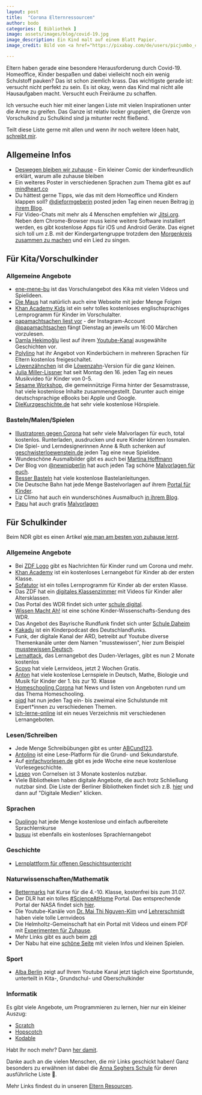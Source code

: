 ```yaml
---
layout: post
title:  "Corona Elternressourcen"
author: bodo
categories: [ Bibliothek ]
image: assets/images/blog/covid-19.jpg
image_description: Ein Kind malt auf einem Blatt Papier.
image_credit: Bild von <a href="https://pixabay.com/de/users/picjumbo_com-2130229/">Pixabay</a>

---
```

Eltern haben gerade eine besondere Herausforderung durch Covid-19. Homeoffice,
Kinder bespaßen und dabei vielleicht noch ein wenig Schulstoff pauken? Das ist
schon ziemlich krass. Das wichtigste gerade ist: versucht nicht perfekt zu
sein. Es ist okay, wenn das Kind mal nicht alle Hausaufgaben macht. Versucht
euch Freiräume zu schaffen.

Ich versuche euch hier mit einer langen Liste mit vielen
Inspirationen unter die Arme zu greifen. Das Ganze ist relativ locker gruppiert, die Grenze von
Vorschulkind zu Schulkind sind ja mitunter recht fließend.

Teilt diese Liste gerne mit allen und wenn ihr noch weitere Ideen habt, [schreibt mir](/contact).

## Allgemeine Infos

* [Deswegen bleiben wir zuhause](https://www.instagram.com/p/B9weIRAoRMI/?igshid=phs4d7szuaj9) - Ein kleiner Comic der kinderfreundlich erklärt, warum alle zuhause bleiben
* Ein weiteres Poster in verschiedenen Sprachen zum Thema gibt es auf [mindheart.co](https://www.mindheart.co/descargables)
* Du hättest gerne Tipps, wie das mit dem Homeoffice und Kindern klappen soll? [@dieformgeberin](https://www.instagram.com/dieformgeberin/) posted jeden Tag einen neuen Beitrag [in ihrem Blog](https://dieformgeber.com/homeoffice-guideline/).
* Für Video-Chats mit mehr als 4 Menschen empfehlen wir [Jitsi.org](https://meet.jit.si/). Neben dem Chrome-Browser muss keine weitere Software installiert werden, es gibt kostenlose Apps für iOS und Android Geräte. Das eignet sich toll um z.B. mit der Kindergartengruppe trotzdem den [Morgenkreis zusammen zu machen](https://www.instagram.com/p/B-HI8ITKF57/) und ein Lied zu singen.

## Für Kita/Vorschulkinder

### Allgemeine Angebote

* [ene-mene-bu](https://www.kika.de/ene-mene-bu/index.html) ist das Vorschulangebot des Kika mit vielen Videos und Spielideen.
* [Die Maus](https://www.wdrmaus.de/) hat natürlich auch eine Webseite mit jeder Menge Folgen
* [Khan Academy Kids](https://learn.khanacademy.org/khan-academy-kids/) ist ein sehr tolles kostenloses englischsprachiges Lernprogramm für Kinder im Vorschulalter.
* [papamachtsachen liest vor](https://www.instagram.com/p/B9yaXP6IoxB/?igshid=bb0eybdbmezo) - der Instagram-Account [@papamachtsachen](https://www.instagram.com/papamachtsachen/) fängt Dienstag an jeweils um 16:00 Märchen vorzulesen.
* [Damla Hekimoğlu](https://twitter.com/_DamlaHekimoglu) liest auf ihrem [Youtube-Kanal](https://www.youtube.com/damlahekimoglu) ausgewählte Geschichten vor.
* [Polylino](https://www.polylino.de/neuigkeiten/coronakrise-polylino-offen-fuer-alle-kinder/) hat ihr Angebot von Kinderbüchern in mehreren Sprachen für Eltern kostenlos freigeschaltet.
* [Löwenzähnchen](https://www.zdf.de/kinder/loewenzaehnchen) ist die [Löwenzahn](https://www.zdf.de/kinder/loewenzahn)-Version für die ganz kleinen.
* [Julia Miller-Lissner](https://www.youtube.com/channel/UCjZo5FZLamKq6fuwb1hHdwQ?reload=9) hat seit Montag den 16. jeden Tag ein neues Musikvideo für Kinder von 0-5.
* [Sesame Workshop](https://www.sesamestreet.org/caring), die gemeinnützige Firma hinter der Sesamstrasse, hat viele kostenlose Inhalte zusammengestellt. Darunter auch einige deutschsprachige eBooks bei Apple und Google.
* [DieKurzgeschichte.de](https://diekurzgeschichte.de/) hat sehr viele kostenlose Hörspiele.

### Basteln/Malen/Spielen

* [Illustratoren gegen Corona](http://www.illustratoren-gegen-corona.de/) hat sehr viele Malvorlagen für euch, total kostenlos. Runterladen, ausdrucken und eure Kinder können losmalen.
* Die Spiel- und Lerndesignerinnen Anne & Ruth schenken auf [geschwisterloewenstein.de](https://www.geschwisterloewenstein.de/) jeden Tag eine neue Spielidee.
* Wundeschöne Ausmalbilder gibt es auch bei [Martina Hoffmann](https://stiftundpapier.de/portfolio_page/coloringpictures/)
* Der Blog von [@newniqberlin](https://instagram.com/newniqberlin/) hat auch jeden Tag schöne [Malvorlagen für euch](https://www.newniq.com/allgemein/malvorlagen-fuer-kinder-gegen-den-corona-kollar/).
* [Besser Basteln](http://besserbasteln.de/) hat viele kostenlose Bastelanleitungen.
* Die Deutsche Bahn hat jede Menge Bastelvorlagen auf ihrem [Portal für Kinder](https://www.olis-bahnwelt.de/spiele-und-basteln).
* Liz Climo hat auch ein wunderschönes Ausmalbuch [in ihrem Blog](https://lizclimo.tumblr.com/post/613057271422910464/free-coloring-book-download-yours-here-if).
* [Papu](https://papustories.com/) hat auch gratis [Malvorlagen](https://papustories.com/pages/coloring-pages)

## Für Schulkinder

Beim NDR gibt es einen Artikel [wie man am besten von zuhause lernt](https://www.ndr.de/ratgeber/So-klappt-Lernen-von-zu-Hause-am-besten,faqlernenzuhause100.html). 

### Allgemeine Angebote

* Bei [ZDF Logo](https://www.zdf.de/kinder/logo) gibt es Nachrichten für Kinder rund um Corona und mehr.
* [Khan Academy](https://de.khanacademy.org/) ist ein kostenloses Lernangebot für Kinder ab der ersten Klasse.
* [Sofatutor](https://www.sofatutor.com/) ist ein tolles Lernprogramm für Kinder ab der ersten Klasse.
* Das ZDF hat ein [digitales Klassenzimmer](https://www.zdf.de/wissen/schulersatzprogramm-100.html) mit Videos für Kinder aller Altersklassen.
* Das Portal des WDR findet sich unter [schule digital](https://www1.wdr.de/schule/digital/unterrichtsmaterial/index.html).
* [Wissen Macht Ah!](https://kinder.wdr.de/tv/wissen-macht-ah/) ist eine schöne Kinder-Wissenschafts-Sendung des WDR.
* Das Angebot des Bayrische Rundfunk findet sich unter [Schule Daheim](https://www.br.de/mediathek/rubriken/themenseite-schule-daheim-100)
* [Kakadu](https://www.kakadu.de/) ist ein Kinderpodcast des Deutschlandfunks.
* Funk, der digitale Kanal der ARD, betreibt auf Youtube diverse Themenkanäle unter dem Namen "musstewissen", hier zum Beispiel [musstewissen Deutsch](https://www.youtube.com/channel/UCzOHLoNwbebvEkn7y6x-EWA?reload=9&sub_confirmation=1).
* [Lernattack](https://learnattack.de/corona), das Lernangebot des Duden-Verlages, gibt es nun 2 Monate kostenlos
* [Scoyo](https://www-de.scoyo.com/) hat viele Lernvideos, jetzt 2 Wochen Gratis.
* [Anton](https://anton.app/de/) hat viele kostenlose Lernspiele in Deutsch, Mathe, Biologie und Musik für Kinder der 1. bis zur 10. Klasse
* [Homeschooling Corona](https://homeschooling-corona.com/) hat News und listen von Angeboten rund um das Thema Homeschooling.
* [piqd](https://www.piqd.de/piqd/wir-starten-das-piqd-online-college-und-stellen-taglich-spannende-themen-vor) hat nun jeden Tag ein- bis zweimal eine Schulstunde mit Expert\*innen zu verschiedenen Themen.
* [Ich-lerne-online](https://ich-lerne-online.org/) ist ein neues Verzeichnis mit verschiedenen Lernangeboten.

### Lesen/Schreiben

* Jede Menge Schreibübungen gibt es unter [ABCund123](https://www.abcund123.de/mein-verruecktes-nachfahrheft/).
* [Antolino](https://antolin.westermann.de/) ist eine Lese-Platform für die Grund- und Sekundarstufe.
* Auf [einfachvorlesen.de](https://www.einfachvorlesen.de/) gibt es jede Woche eine neue kostenlose Vorlesegeschichte.
* [Leseo](https://www.cornelsen.de/empfehlungen/lesen) von Cornelsen ist 3 Monate kostenlos nutzbar.
* Viele Bibliotheken haben digitale Angebote, die auch trotz Schließung nutzbar sind. Die Liste der Berliner Bibliotheken findet sich z.B. [hier](https://voebb.de) und dann auf "Digitale Medien" klicken.

### Sprachen

* [Duolingo](https://www.duolingo.com/) hat jede Menge kostenlose und einfach aufbereitete Sprachlernkurse
* [busuu](https://www.busuu.com/de) ist ebenfalls ein kostenloses Sprachlernangebot

### Geschichte

* [Lernplattform für offenen Geschichtsunterricht](https://segu-geschichte.de/)

### Naturwissenschaften/Mathematik

* [Bettermarks](https://de.bettermarks.com/) hat Kurse für die 4.-10. Klasse, kostenfrei bis zum 31.07.
* Der DLR hat ein tolles [#ScienceAtHome](https://www.dlr.de/next/desktopdefault.aspx/tabid-15440/) Portal. Das entsprechende Portal der NASA findet sich [hier](https://www.nasa.gov/specials/nasaathome/).
* Die Youtube-Kanäle von [Dr. Mai Thi Nguyen-Kim](https://www.youtube.com/c/maiLab) und [Lehrerschmidt](https://www.youtube.com/channel/UCy0FxMgGUlRnkxCoNZUNRQQ) haben viele tolle Lernvideos
* Die Helmholtz-Gemeinschaft hat ein Portal mit Videos und einem PDF mit [Experimenten für Zuhause](https://www.helmholtz.de/index.php?id=5360).
* Mehr Links gibt es auch beim [zdi](https://www.zdi-portal.de/mint-trotz-corona-linkliste-fuer-zuhause/)
* Der Nabu hat eine [schöne Seite](https://www.nabu.de/natur-und-landschaft/natur-erleben/27778.html) mit vielen Infos und kleinen Spielen.

### Sport

* [Alba Berlin](https://www.albaberlin.de/news/details/reaktion-auf-coronavirus-alba-berlin-startet-taegliche-digitale-sportstunde-fuer-kinder-und-jugendlic/) zeigt auf Ihrem Youtube Kanal jetzt täglich eine Sportstunde, unterteilt in Kita-, Grundschul- und Oberschulkinder

### Informatik

Es gibt viele Angebote, um Programmieren zu lernen, hier nur ein kleiner Auszug:

* [Scratch](https://scratch.mit.edu/)
* [Hopscotch](https://www.gethopscotch.com/)
* [Kodable](https://www.kodable.com/)

Habt Ihr noch mehr? Dann [her damit](/contact).

Danke auch an die vielen Menschen, die mir Links geschickt haben! Ganz besonders zu erwähnen ist dabei die [Anna Seghers Schule](https://www.anna-seghers-schule.de/?view=article&id=224:gev-sammelt-vorschl%C3%A4ge-f%C3%BCr-digitale-lernangbote&catid=68) für deren ausführliche Liste 💚.

Mehr Links findest du in unseren [Eltern Resourcen](/resourcen).